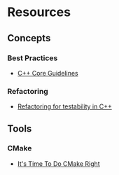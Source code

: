# Resources
## Concepts
### Best Practices
* [C++ Core Guidelines](https://isocpp.github.io/CppCoreGuidelines/CppCoreGuidelines)
### Refactoring
* [Refactoring for testability in C++](https://github.com/platisd/refactoring-for-testability-cpp)
## Tools
### CMake
* [It's Time To Do CMake Right](https://pabloariasal.github.io/2018/02/19/its-time-to-do-cmake-right/)
